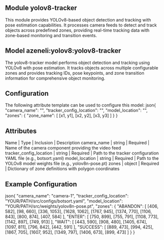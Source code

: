 ## Module yolov8-tracker
This module provides YOLOv8-based object detection and tracking with pose estimation capabilities.
It processes camera feeds to detect and track objects across predefined zones,
providing real-time tracking data with zone-based monitoring and transition events.

## Model azeneli:yolov8:yolov8-tracker
The yolov8-tracker model performs object detection and tracking using YOLOv8 with pose estimation.
It tracks objects across multiple configurable zones and provides tracking IDs,
pose keypoints, and zone transition information for comprehensive object monitoring.

## Configuration
The following attribute template can be used to configure this model:
json{
  "camera_name": "<string>",
  "tracker_config_location": "<string>",
  "model_location": "<string>",
  "zones": {
    "zone_name": [
      [x1, y1],
      [x2, y2],
      [x3, y3]
    ]
  }
}

## Attributes
Name | Type | Inclusion | Description
camera_name | string | Required | Name of the camera component providing the video feed
tracker_config_location | string | Required | Path to the tracker configuration YAML file (e.g., botsort.yaml)
model_location | string | Required | Path to the YOLOv8 model weights file (e.g., yolov8n-pose.pt)
zones | object | Required | Dictionary of zone definitions with polygon coordinates

## Example Configuration
json{
  "camera_name": "camera-1",
  "tracker_config_location": "YOUR/PATH/src/configs/botsort.yaml",
  "model_location": "YOUR/PATH/src/weights/yolov8n-pose.pt",
  "zones": {
    "ABANDON": [
      [406, 582],
      [98, 660],
      [336, 1053],
      [1628, 1062],
      [1767, 945],
      [1374, 770],
      [1106, 843],
      [800, 874],
      [407, 584]
    ],
    "ENTER": [
      [750, 899],
      [755, 791],
      [1108, 773],
      [1142, 897],
      [749, 913]
    ],
    "WAIT": [
      [443, 590],
      [908, 480],
      [1405, 674],
      [1097, 811],
      [796, 842],
      [442, 591]
    ],
    "SUCCESS": [
      [889, 473],
      [994, 425],
      [1867, 705],
      [1607, 952],
      [1349, 797],
      [1406, 673],
      [899, 473]
    ]
  }
}
